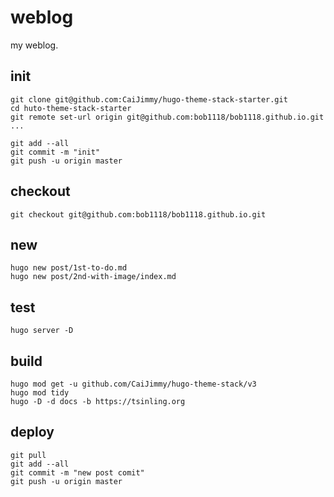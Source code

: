 # weblog

my weblog.

## init

```shell
git clone git@github.com:CaiJimmy/hugo-theme-stack-starter.git
cd huto-theme-stack-starter
git remote set-url origin git@github.com:bob1118/bob1118.github.io.git
...

git add --all
git commit -m "init"
git push -u origin master
```

## checkout

```shell
git checkout git@github.com:bob1118/bob1118.github.io.git

```

## new

```shell
hugo new post/1st-to-do.md
hugo new post/2nd-with-image/index.md
```

## test

```shell
hugo server -D
```

## build

```shell
hugo mod get -u github.com/CaiJimmy/hugo-theme-stack/v3
hugo mod tidy
hugo -D -d docs -b https://tsinling.org
```

## deploy

```shell
git pull
git add --all
git commit -m "new post comit"
git push -u origin master
```
